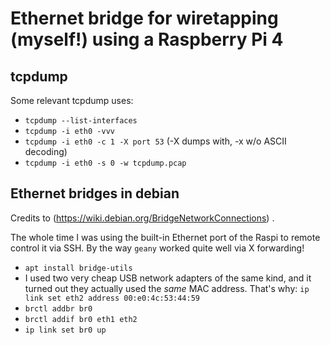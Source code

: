# Ethernet bridge for wiretapping (myself!) using a Raspberry Pi 4

## tcpdump

Some relevant tcpdump uses:
  * `tcpdump --list-interfaces`
  * `tcpdump -i eth0 -vvv`
  * `tcpdump -i eth0 -c 1 -X port 53` (-X dumps with, -x w/o ASCII decoding)
  * `tcpdump -i eth0 -s 0 -w tcpdump.pcap`

## Ethernet bridges in debian

Credits to (https://wiki.debian.org/BridgeNetworkConnections) .

The whole time I was using the built-in Ethernet port of the Raspi to remote control it via SSH. By the way `geany` worked quite well via X forwarding!
 
  * `apt install bridge-utils`
  * I used two very cheap USB network adapters of the same kind, and it turned out they actually used the *same* MAC address. That's why:
    `ip link set eth2 address 00:e0:4c:53:44:59`
  * `brctl addbr br0`
  * `brctl addif br0 eth1 eth2`
  * `ip link set br0 up`
